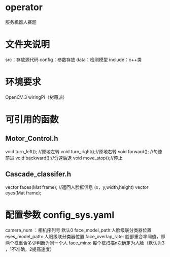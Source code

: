 # operator
服务机器人赛题
# 文件夹说明
src：存放源代码
config：参数存放
data：检测模型
include：c++类

# 环境要求
OpenCV 3
wiringPi（树莓派）

# 可引用的函数
## Motor_Control.h	
void turn_left(); //原地左转
void turn_right();//原地右转
void forward(); //匀速前进
void backward();//匀速后退
void move_stop();//停止
## Cascade_classifer.h
vector<Rect> faces(Mat frame); //返回人脸框信息 (x，y,width,height)
vector<Rect> eyes(Mat frame);

# 配置参数 config_sys.yaml
camera_num ：相机序列号 默认0
face_model_path:人脸级联分类器位置
eyes_model_path: 人眼级联分类器位置
face_overlap_rate: 脸部重合率阈值，即两个框重合多少判断为同一个人
face_mins: 每个框扫描n次确定为人脸（默认为3 ，1不准确，2提高速度）

